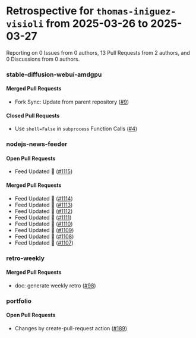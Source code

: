 # Retrospective for `thomas-iniguez-visioli` from 2025-03-26 to 2025-03-27

Reporting on 0 Issues from 0 authors, 13 Pull Requests from 2 authors, and 0 Discussions from 0 authors.


### stable-diffusion-webui-amdgpu

#### Merged Pull Requests

- Fork Sync: Update from parent repository ([#9](https://github.com/thomas-iniguez-visioli/stable-diffusion-webui-amdgpu/pull/9))

#### Closed Pull Requests

- Use `shell=False` in `subprocess` Function Calls ([#4](https://github.com/thomas-iniguez-visioli/stable-diffusion-webui-amdgpu/pull/4))

### nodejs-news-feeder

#### Open Pull Requests

- Feed Updated 🍿 ([#1115](https://github.com/thomas-iniguez-visioli/nodejs-news-feeder/pull/1115))

#### Merged Pull Requests

- Feed Updated 🍿 ([#1114](https://github.com/thomas-iniguez-visioli/nodejs-news-feeder/pull/1114))
- Feed Updated 🍿 ([#1113](https://github.com/thomas-iniguez-visioli/nodejs-news-feeder/pull/1113))
- Feed Updated 🍿 ([#1112](https://github.com/thomas-iniguez-visioli/nodejs-news-feeder/pull/1112))
- Feed Updated 🍿 ([#1111](https://github.com/thomas-iniguez-visioli/nodejs-news-feeder/pull/1111))
- Feed Updated 🍿 ([#1110](https://github.com/thomas-iniguez-visioli/nodejs-news-feeder/pull/1110))
- Feed Updated 🍿 ([#1109](https://github.com/thomas-iniguez-visioli/nodejs-news-feeder/pull/1109))
- Feed Updated 🍿 ([#1108](https://github.com/thomas-iniguez-visioli/nodejs-news-feeder/pull/1108))
- Feed Updated 🍿 ([#1107](https://github.com/thomas-iniguez-visioli/nodejs-news-feeder/pull/1107))

### retro-weekly

#### Merged Pull Requests

- doc: generate weekly retro ([#98](https://github.com/thomas-iniguez-visioli/retro-weekly/pull/98))

### portfolio

#### Open Pull Requests

- Changes by create-pull-request action ([#189](https://github.com/thomas-iniguez-visioli/portfolio/pull/189))